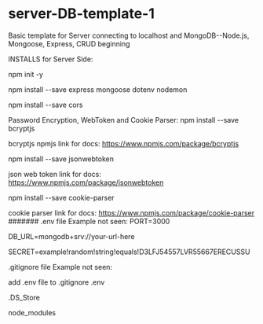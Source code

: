 # server-DB-template-1
Basic template for Server connecting to localhost and MongoDB--Node.js, Mongoose, Express, CRUD beginning

INSTALLS for Server Side:

npm init -y

npm install --save express mongoose dotenv nodemon

npm install --save cors

Password Encryption, WebToken and Cookie Parser:
npm install --save bcryptjs

bcryptjs npmjs link for docs:  https://www.npmjs.com/package/bcryptjs

npm install --save jsonwebtoken

json web token link for docs: https://www.npmjs.com/package/jsonwebtoken

npm install --save cookie-parser

cookie parser link for docs: https://www.npmjs.com/package/cookie-parser
#######
.env file Example not seen:
PORT=3000

DB_URL=mongodb+srv://your-url-here

SECRET=example!random!string!equals!D3LFJ54557LVR55667ERECUSSU

.gitignore file Example not seen:

add .env file to .gitignore
.env 

.DS_Store

node_modules



